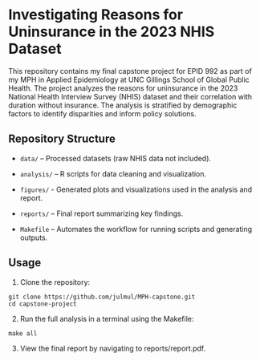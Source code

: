 # Investigating Reasons for Uninsurance in the 2023 NHIS Dataset

This repository contains my final capstone project for EPID 992 as part of my MPH in Applied Epidemiology at UNC Gillings School of Global Public Health.
The project analyzes the reasons for uninsurance in the 2023 National Health Interview Survey (NHIS) dataset and their correlation with duration without insurance. 
The analysis is stratified by demographic factors to identify disparities and inform policy solutions.

## Repository Structure

* `data/` – Processed datasets (raw NHIS data not included).

* `analysis/` – R scripts for data cleaning and visualization.

* `figures/` - Generated plots and visualizations used in the analysis and report.

* `reports/` – Final report summarizing key findings.

* `Makefile` – Automates the workflow for running scripts and generating outputs.

## Usage

1. Clone the repository: 

```
git clone https://github.com/julmul/MPH-capstone.git
cd capstone-project
```

2. Run the full analysis in a terminal using the Makefile:
  
```
make all
```

3. View the final report by navigating to reports/report.pdf.
